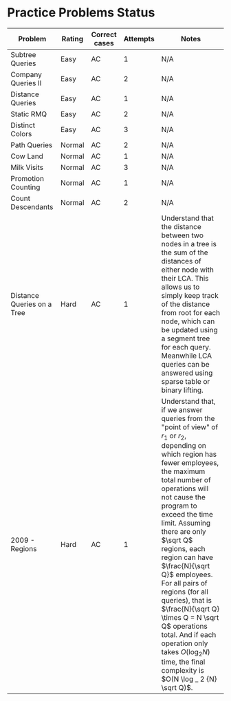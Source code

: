 # Practice Problems Status
Problem|Rating|Correct cases|Attempts|Notes
-|-|-|-|-
Subtree Queries|Easy|AC|1|N/A
Company Queries II|Easy|AC|2|N/A
Distance Queries|Easy|AC|1|N/A
Static RMQ|Easy|AC|2|N/A
Distinct Colors|Easy|AC|3|N/A
Path Queries|Normal|AC|2|N/A
Cow Land|Normal|AC|1|N/A
Milk Visits|Normal|AC|3|N/A
Promotion Counting|Normal|AC|1|N/A
Count Descendants|Normal|AC|2|N/A
Distance Queries on a Tree|Hard|AC|1|Understand that the distance between two nodes in a tree is the sum of the distances of either node with their $\text{LCA}$. This allows us to simply keep track of the distance from root for each node, which can be updated using a segment tree for each query. Meanwhile $\text{LCA}$ queries can be answered using sparse table or binary lifting.
2009 - Regions|Hard|AC|1|Understand that, if we answer queries from the "point of view" of $r _ 1$ or $r _ 2$, depending on which region has fewer employees, the maximum total number of operations will not cause the program to exceed the time limit. Assuming there are only $\sqrt Q$ regions, each region can have $\frac{N}{\sqrt Q}$ employees. For all pairs of regions (for all queries), that is $\frac{N}{\sqrt Q} \times Q = N \sqrt Q$ operations total. And if each operation only takes $O(\log _ 2 N)$ time, the final complexity is $O(N \log _ 2 {N} \sqrt Q)$.